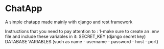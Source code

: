 # ChatApp

A simple chatapp made mainly with django and rest framework

Instructions that you need to pay attention to :
1-make sure to create an .env file and include these variables in it:
SECRET_KEY (django secret key)
DATABASE VARIABLES (such as name - username - password - host - port)
